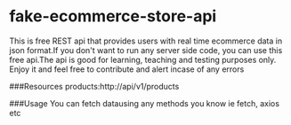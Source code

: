 # fake-ecommerce-store-api
This is free REST api that provides users with real time ecommerce data in json format.If you don't want to run any server side code,
you can use this free api.The api is good for learning, teaching and testing purposes only.
Enjoy it and feel free to contribute and alert incase of any errors

###Resources
products:http://api/v1/products


###Usage
You can fetch datausing any methods you know ie fetch, axios etc
